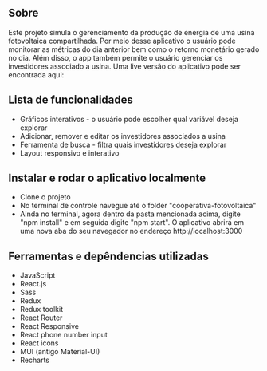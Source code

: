 ## Sobre
Este projeto simula o gerenciamento da produção de energia de uma usina fotovoltaica compartilhada.
Por meio desse aplicativo o usuário pode monitorar as métricas do dia anterior bem como o retorno monetário gerado no dia. Além disso, o app também permite o usuário gerenciar os investidores associado a usina. Uma live versão do aplicativo pode ser encontrada aqui:

## Lista de funcionalidades
- Gráficos interativos - o usuário pode escolher qual variável deseja explorar
- Adicionar, remover e editar os investidores associados a usina
- Ferramenta de busca - filtra quais investidores deseja explorar
- Layout responsivo e interativo 

## Instalar e rodar o aplicativo localmente
- Clone o projeto
- No terminal de controle navegue até o folder "cooperativa-fotovoltaica"
- Ainda no terminal, agora dentro da pasta mencionada acima, digite "npm install" e em seguida digite "npm start". O aplicativo abrirá em uma nova aba do seu navegador  no endereço http://localhost:3000

## Ferramentas e depêndencias utilizadas
- JavaScript
- React.js
- Sass
- Redux
- Redux toolkit
- React Router
- React Responsive
- React phone number input
- React icons
- MUI (antigo Material-UI)
- Recharts
